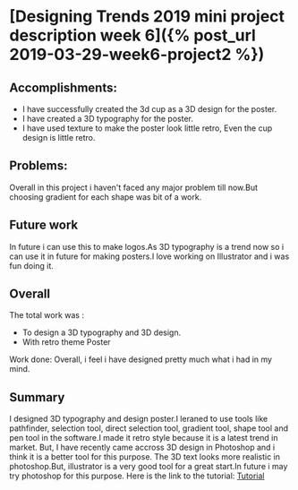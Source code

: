 
# [Designing Trends 2019 mini project description week 6]({% post_url 2019-03-29-week6-project2 %})
## Accomplishments:
* I have successfully created the 3d cup as a 3D design for the poster.
* I have created a 3D typography for the poster.
* I have used texture to make the poster look little retro, Even the cup design is little retro.

## Problems:
Overall in this project i haven't faced any major problem till now.But choosing gradient for each shape was bit of a work.

## Future work
In future i can use this to make logos.As 3D typography is a trend now so i can use it in future for making posters.I love working on Illustrator and i was fun doing it.

## Overall
The total work  was :
* To design a 3D typography and 3D design. 
* With retro theme Poster

Work done:
Overall, i feel i have designed pretty much what i had in my mind.

## Summary
I designed 3D typography and design poster.I leraned to use tools like pathfinder, selection tool, direct selection tool, gradient tool, shape tool and pen tool in the software.I made it retro style because it is a latest trend in market.
But, I have recently came accross 3D design in Photoshop and i think it is a better tool for this purpose. The 3D text looks more realistic in photoshop.But, illustrator is a very good tool for a great start.In future i may try photoshop for this purpose.
Here is the link to the tutorial:
[Tutorial](https://github.com/balpreet14/balpreet14.github.io/blob/master/_posts/tutorial_poster_balpreet_kaur.pdf)


